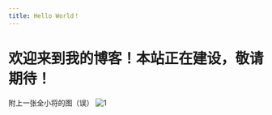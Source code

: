```yaml
---
title: Hello World！
---
```

# 欢迎来到我的博客！本站正在建设，敬请期待！
附上一张全小将的图（误）
![1](https://lspgal.net/2023/04/23/84af1edf39750.jpg)

